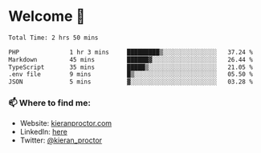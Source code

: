 # Welcome 🦘

<!--START_SECTION:waka-->

```txt
Total Time: 2 hrs 50 mins

PHP              1 hr 3 mins     █████████▒░░░░░░░░░░░░░░░   37.24 %
Markdown         45 mins         ██████▓░░░░░░░░░░░░░░░░░░   26.44 %
TypeScript       35 mins         █████▒░░░░░░░░░░░░░░░░░░░   21.05 %
.env file        9 mins          █▒░░░░░░░░░░░░░░░░░░░░░░░   05.50 %
JSON             5 mins          ▓░░░░░░░░░░░░░░░░░░░░░░░░   03.28 %
```

<!--END_SECTION:waka-->

### 📫 Where to find me:

-   Website: [kieranproctor.com](https://kieranproctor.com/)
-   LinkedIn: [here](https://www.linkedin.com/in/kieran-proctor-086b5a159/)
-   Twitter: [@kieran_proctor](https://twitter.com/kieran_proctor)
